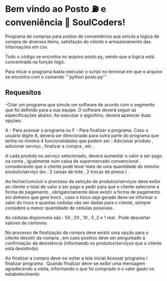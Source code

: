 # Bem vindo ao Posto ⛽️ e conveniência 🏪 SoulCoders!
Programa de compras para postos de conveniência que simula
a lógica de compra de diversos items, satisfação do cliente
e armazenamento das informações em csv.

Todo o código se encontra no arquivo posto.py, sendo que a lógica
está concentrada na função logic.

Para inicar o pragrama basta executar o script no terminal em
que o arquivo se encontra com o comando '''python posto.py'''

## Requesitos 

-Criar um programa que simule um software de acordo com o segmento que foi definido para a sua equipe. O software deverá seguir as especificações abaixo: Ao executar o algoritmo, deverá aparecer duas opções:

A - Para acessar o programa ou F - Para finalizar o programa. Caso o usuário digite A, deverá ser direcionado para outra parte do programa que tenha no mínimo 4 funcionalidades que podem ser : Adicionar produto , adicionar serviço , finalizar a compra , etc .

A cada produto ou serviço selecionado, deverá aumentar o valor a ser pago na conta , igualmente num caixa de supermercado convencional . considerando que o cliente pode levar mais de uma quantidade do mesmo produto/serviço (ex : 2 caixas de leite , 2 trocas de pneus ) .

Ao fechar/concluir o processo de seleção de produtos/serviços deve exibir ao cliente o total de valor a ser pago e pedir para que o cliente selecione a forma de pagamento , obrigatoriamente deve existir a forma de pagamento em dinheiro que gere troco , caso o troco seja gerado deve-se informar o valor do troco e quantas cedulas vão ser dadas para o cliente, sempre considere a menor quantidade de cédulas possíveis .

As cédulas disponíveis são : 50 , 20 , 10 , 5 ,2 e 1 real . Pode descartar valores de centavos

No processo de finalização da compra deve existir uma opção para o cliente desistir da compra , em caso positivo deve ser perguntado a confirmação da desistência (informando os produtos/serviços que o cliente está desistindo)

Ao finalizar a compra deve-se voltar a tela inicial Acessar programa / finalizar programa . Quando finalizar deve-se exibir uma mensagem agradecendo a visita, informando o que foi comprado e o valor gasto no estabelecimento

